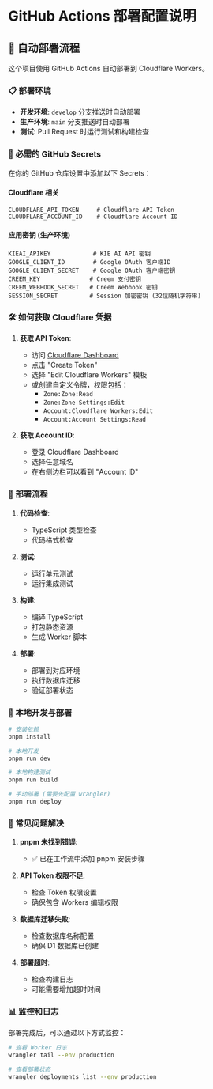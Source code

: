 # GitHub Actions 部署配置说明

## 🚀 自动部署流程

这个项目使用 GitHub Actions 自动部署到 Cloudflare Workers。

### 📋 部署环境

- **开发环境**: `develop` 分支推送时自动部署
- **生产环境**: `main` 分支推送时自动部署
- **测试**: Pull Request 时运行测试和构建检查

### 🔧 必需的 GitHub Secrets

在你的 GitHub 仓库设置中添加以下 Secrets：

#### Cloudflare 相关
```
CLOUDFLARE_API_TOKEN     # Cloudflare API Token
CLOUDFLARE_ACCOUNT_ID    # Cloudflare Account ID
```

#### 应用密钥 (生产环境)
```
KIEAI_APIKEY            # KIE AI API 密钥
GOOGLE_CLIENT_ID        # Google OAuth 客户端ID
GOOGLE_CLIENT_SECRET    # Google OAuth 客户端密钥
CREEM_KEY              # Creem 支付密钥
CREEM_WEBHOOK_SECRET   # Creem Webhook 密钥
SESSION_SECRET         # Session 加密密钥 (32位随机字符串)
```

### 🛠️ 如何获取 Cloudflare 凭据

1. **获取 API Token**:
   - 访问 [Cloudflare Dashboard](https://dash.cloudflare.com/profile/api-tokens)
   - 点击 "Create Token"
   - 选择 "Edit Cloudflare Workers" 模板
   - 或创建自定义令牌，权限包括：
     - `Zone:Zone:Read`
     - `Zone:Zone Settings:Edit`
     - `Account:Cloudflare Workers:Edit`
     - `Account:Account Settings:Read`

2. **获取 Account ID**:
   - 登录 Cloudflare Dashboard
   - 选择任意域名
   - 在右侧边栏可以看到 "Account ID"

### 📝 部署流程

1. **代码检查**: 
   - TypeScript 类型检查
   - 代码格式检查

2. **测试**:
   - 运行单元测试
   - 运行集成测试

3. **构建**:
   - 编译 TypeScript
   - 打包静态资源
   - 生成 Worker 脚本

4. **部署**:
   - 部署到对应环境
   - 执行数据库迁移
   - 验证部署状态

### 🔄 本地开发与部署

```bash
# 安装依赖
pnpm install

# 本地开发
pnpm run dev

# 本地构建测试
pnpm run build

# 手动部署 (需要先配置 wrangler)
pnpm run deploy
```

### 🐛 常见问题解决

1. **pnpm 未找到错误**:
   - ✅ 已在工作流中添加 pnpm 安装步骤

2. **API Token 权限不足**:
   - 检查 Token 权限设置
   - 确保包含 Workers 编辑权限

3. **数据库迁移失败**:
   - 检查数据库名称配置
   - 确保 D1 数据库已创建

4. **部署超时**:
   - 检查构建日志
   - 可能需要增加超时时间

### 📊 监控和日志

部署完成后，可以通过以下方式监控：

```bash
# 查看 Worker 日志
wrangler tail --env production

# 查看部署状态
wrangler deployments list --env production
```
